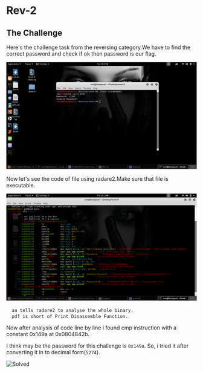 # Rev-2

## The Challenge

Here's the challenge task from the reversing category.We have to find the correct password and check if ok then password is our flag.


![Check](images/1.png)

Now let's see the code of file using radare2.Make sure that file is executable.

![Code](images/2.png)

      aa tells radare2 to analyse the whole binary.
      pdf is short of Print Disassemble Function.

Now after analysis of code line by line i found cmp instruction with a constant 0x149a at 0x0804842b.

I think may be the password for this challenge is `0x149a`.
So, i tried it after converting it in to decimal form(`5274`).

![Solved](images/3,png)

